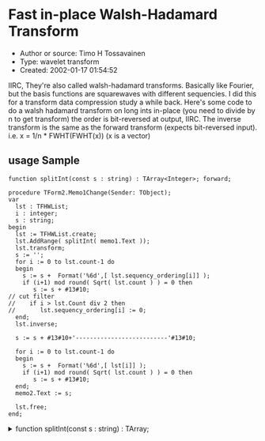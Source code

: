 # Fast in-place Walsh-Hadamard Transform
- Author or source: Timo H Tossavainen
- Type: wavelet transform
- Created: 2002-01-17 01:54:52

IIRC, They're also called walsh-hadamard transforms.
Basically like Fourier, but the basis functions are squarewaves with different sequencies.
I did this for a transform data compression study a while back.
Here's some code to do a walsh hadamard transform on long ints in-place (you need to
divide by n to get transform) the order is bit-reversed at output, IIRC.
The inverse transform is the same as the forward transform (expects bit-reversed input).
i.e. x = 1/n * FWHT(FWHT(x)) (x is a vector)

## usage Sample 
```
function splitInt(const s : string) : TArray<Integer>; forward;

procedure TForm2.Memo1Change(Sender: TObject);
var
  lst : TFHWList;
  i : integer;
  s : string;
begin
  lst := TFHWList.create;
  lst.AddRange( splitInt( memo1.Text ));
  lst.transform;
  s := '';
  for i := 0 to lst.count-1 do
  begin
    s := s +  Format('%6d',[ lst.sequency_ordering[i]] );
    if (i+1) mod round( Sqrt( lst.count ) ) = 0 then
       s := s + #13#10;
// cut filter
//    if i > lst.Count div 2 then
//       lst.sequency_ordering[i] := 0;
  end;
  lst.inverse;

  s := s + #13#10+'--------------------------'#13#10;

  for i := 0 to lst.count-1 do
  begin
    s := s +  Format('%6d',[ lst[i]] );
    if (i+1) mod round( Sqrt( lst.count ) ) = 0 then
       s := s + #13#10;
  end;
  memo2.Text := s;

  lst.free;
end;
```
<details><summary>function splitInt(const s : string) : TArray<Integer>;</summary>
<p>

```
function clip_s(s : char) : char; inline;
  begin
    if (s < '0') or (s > '9') then
      exit( ' ' )
    else
       exit(s);
  end;

function splitInt(const s : string) : TArray<Integer>;
var
  I,L,K,R : integer;

begin
   I := 1;
   R := 0;
   L := Length(s);
   SetLength(result,0);
   while i <= L do
   begin
     while (i <= L) and (clip_s(S[i]) = ' ')  do inc(I);
     K := i;
     while (i <= L) and (clip_s(S[i]) <> ' ') do inc(I);
     if K <> I then
     begin
       if R = Length(Result) then
         setLength(result,R+16);

       result[R] := StrToInt( copy(S,K,I-K) );
       if (K>1) and (S[K-1] = '-') then
            result[R] := -result[R];
       inc(R);
     end;
   end;
  setLength(result,R);
end;
```

</p>
</details>
